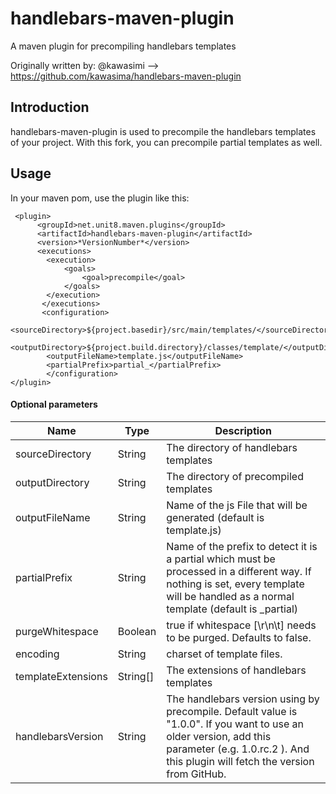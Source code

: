 handlebars-maven-plugin
=======================

A maven plugin for precompiling handlebars templates

Originally written by:
@kawasimi --> https://github.com/kawasima/handlebars-maven-plugin

Introduction
------------

handlebars-maven-plugin is used to precompile the handlebars templates of your project.
With this fork, you can precompile partial templates as well.


Usage
-----
In your maven pom, use the plugin like this:
    
```
 <plugin>
      <groupId>net.unit8.maven.plugins</groupId>
      <artifactId>handlebars-maven-plugin</artifactId>
      <version>*VersionNumber*</version>
      <executions>
      	<execution>
        	<goals>
            	<goal>precompile</goal>
            </goals>
        </execution>
       </executions>
       <configuration>
       	<sourceDirectory>${project.basedir}/src/main/templates/</sourceDirectory>
        <outputDirectory>${project.build.directory}/classes/template/</outputDirectory>
        <outputFileName>template.js</outputFileName>
        <partialPrefix>partial_</partialPrefix>
        </configuration>
</plugin>
```

#### Optional parameters

Name              |Type    |Description
------------------|--------|--------------------------------------
sourceDirectory   |String  |The directory of handlebars templates
outputDirectory   |String  |The directory of precompiled templates
outputFileName    |String  |Name of the js File that will be generated (default is template.js)
partialPrefix     |String  |Name of the prefix to detect it is a partial which must be processed in a different way. If nothing is set, every template will be handled as a normal template (default is _partial)
purgeWhitespace   |Boolean |true if whitespace [\r\n\t] needs to be purged. Defaults to false.
encoding          |String  |charset of template files.
templateExtensions|String[]|The extensions of handlebars templates
handlebarsVersion |String  |The handlebars version using by precompile. Default value is "1.0.0". If you want to use an older version, add this parameter (e.g. 1.0.rc.2 ). And this plugin will fetch the version from GitHub.
